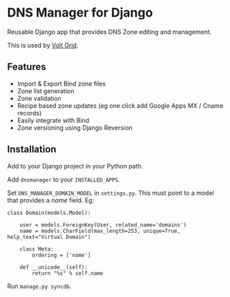 # DNS Manager for Django

Reusable Django app that provides DNS Zone editing and management.

This is used by [Volt Grid](https://www.voltgrid.com/).

## Features

* Import & Export Bind zone files
* Zone list generation
* Zone validation
* Recipe based zone updates (eg one click add Google Apps MX / Cname records)
* Easily integrate with Bind
* Zone versioning using Django Reversion

## Installation

Add to your Django project in your Python path.

Add `dnsmanager` to your `INSTALLED_APPS`.

Set `DNS_MANAGER_DOMAIN_MODEL` in `settings.py`. This must point to a model that provides a _name_ field. Eg:

    class Domain(models.Model):
    
        user = models.ForeignKey(User, related_name='domains')
        name = models.CharField(max_length=253, unique=True, help_text="Virtual Domain")
    
        class Meta:
            ordering = ['name']
    
        def __unicode__(self):
            return "%s" % self.name
            
Run `manage.py syncdb`.